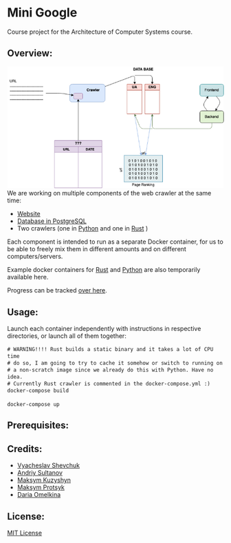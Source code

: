# Mini Google
Course project for the Architecture of Computer Systems course.

## Overview:
![](images/structure.png)
We are working on multiple components of the web crawler at the same time:

* [Website](./website)
* [Database in PostgreSQL](./database)
* Two crawlers (one in [Python](./python-crawler) and one in [Rust](./rust-crawler) )

Each component is intended to run as a separate Docker container, for us
to be able to freely mix them in different amounts and on different computers/servers.

Example docker containers for [Rust](./rust-docker) and [Python](./python-docker) are also
temporarily available here.

Progress can be tracked [over here](./PROGRESS.md).

## Usage:

Launch each container independently with instructions in respective directories,
or launch all of them together:
```
# WARNING!!!! Rust builds a static binary and it takes a lot of CPU time
# do so, I am going to try to cache it somehow or switch to running on
# a non-scratch image since we already do this with Python. Have no idea.
# Currently Rust crawler is commented in the docker-compose.yml :)
docker-compose build

docker-compose up
```

## Prerequisites:

## Credits:
* [Vyacheslav Shevchuk](https://github.com/OldFrostDragon)
* [Andriy Sultanov](https://github.com/LastGenius-edu)
* [Maksym Kuzyshyn](https://github.com/maxymkuz)
* [Maksym Protsyk](https://github.com/maksprotsyk)
* [Daria Omelkina](https://github.com/dariaomelkina)

## License:
[MIT License](https://github.com/maxymkuz/mini_google/blob/main/LICENSE)
